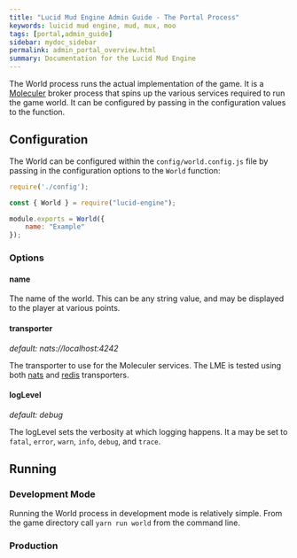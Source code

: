 ```yaml
---
title: "Lucid Mud Engine Admin Guide - The Portal Process"
keywords: luicid mud engine, mud, mux, moo
tags: [portal,admin_guide]
sidebar: mydoc_sidebar
permalink: admin_portal_overview.html
summary: Documentation for the Lucid Mud Engine
---
```


 The World process runs the actual implementation of the game. It is a [Moleculer]() broker process that spins up the
 various services required to run the game world. It can be configured by passing in the configuration values to the
 function.

## Configuration
The World can be configured within the `config/world.config.js` file by passing in  the configuration options to the
`World` function:

```javascript
require('./config');

const { World } = require("lucid-engine");

module.exports = World({
    name: "Example"
});

```

### Options
#### name
The name of the world. This can be any string value, and may be displayed to the player at various points.

#### transporter
_default: nats://localhost:4242_

The transporter to use for the Moleculer services. The LME is tested using both [nats]() and [redis]() transporters.
 
#### logLevel
_default: debug_

The logLevel sets the verbosity at which logging happens. It a may be set to `fatal`, `error`, `warn`, `info`, `debug`,
and `trace`.

## Running
### Development Mode
Running the World process in development mode is relatively simple. From the game directory call `yarn run world` from 
the command line.

### Production
